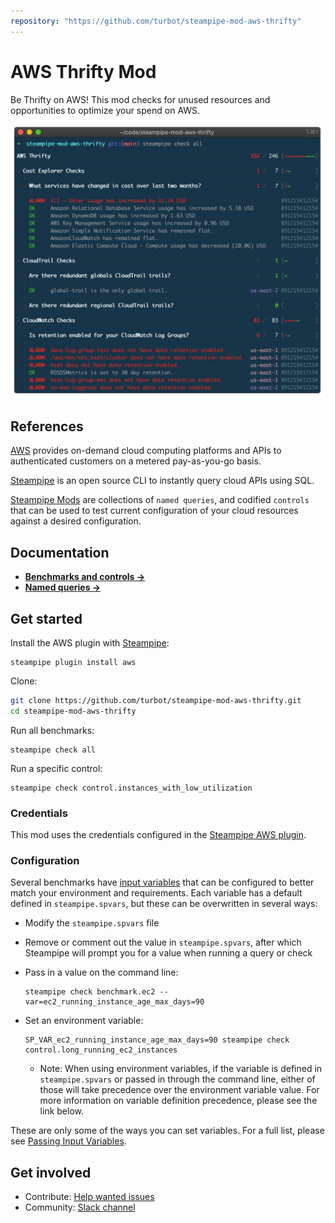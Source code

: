 ```yaml
---
repository: "https://github.com/turbot/steampipe-mod-aws-thrifty"
---
```


# AWS Thrifty Mod

Be Thrifty on AWS! This mod checks for unused resources and opportunities to optimize your spend on AWS.

![image](https://raw.githubusercontent.com/turbot/steampipe-mod-aws-thrifty/main/docs/thrifty-output.png)

## References

[AWS](https://aws.amazon.com) provides on-demand cloud computing platforms and APIs to authenticated customers on a metered pay-as-you-go basis.

[Steampipe](https://steampipe.io) is an open source CLI to instantly query cloud APIs using SQL.

[Steampipe Mods](https://steampipe.io/docs/reference/mod-resources#mod) are collections of `named queries`, and codified `controls` that can be used to test current configuration of your cloud resources against a desired configuration.

## Documentation

- **[Benchmarks and controls →](https://hub.steampipe.io/mods/turbot/aws_thrifty/controls)**
- **[Named queries →](https://hub.steampipe.io/mods/turbot/aws_thrifty/queries)**

## Get started

Install the AWS plugin with [Steampipe](https://steampipe.io):

```shell
steampipe plugin install aws
```

Clone:

```sh
git clone https://github.com/turbot/steampipe-mod-aws-thrifty.git
cd steampipe-mod-aws-thrifty
```

Run all benchmarks:

```shell
steampipe check all
```

Run a specific control:

```shell
steampipe check control.instances_with_low_utilization
```

### Credentials

This mod uses the credentials configured in the [Steampipe AWS plugin](https://hub.steampipe.io/plugins/turbot/aws).

### Configuration

Several benchmarks have [input variables](https://steampipe.io/docs/using-steampipe/mod-variables) that can be configured to better match your environment and requirements. Each variable has a default defined in `steampipe.spvars`, but these can be overwritten in several ways:

- Modify the `steampipe.spvars` file
- Remove or comment out the value in `steampipe.spvars`, after which Steampipe will prompt you for a value when running a query or check
- Pass in a value on the command line:

  ```shell
  steampipe check benchmark.ec2 --var=ec2_running_instance_age_max_days=90
  ```

- Set an environment variable:

  ```shell
  SP_VAR_ec2_running_instance_age_max_days=90 steampipe check control.long_running_ec2_instances
  ```

  - Note: When using environment variables, if the variable is defined in `steampipe.spvars` or passed in through the command line, either of those will take precedence over the environment variable value. For more information on variable definition precedence, please see the link below.

These are only some of the ways you can set variables. For a full list, please see [Passing Input Variables](https://steampipe.io/docs/using-steampipe/mod-variables#passing-input-variables).

## Get involved

- Contribute: [Help wanted issues](https://github.com/turbot/steampipe-mod-aws-thrifty/labels/help%20wanted)
- Community: [Slack channel](https://join.slack.com/t/steampipe/shared_invite/zt-oij778tv-lYyRTWOTMQYBVAbtPSWs3g)
